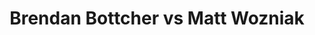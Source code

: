 ---
title: Brendan Bottcher vs Matt Wozniak
player1:
  name: Bottcher, Brendan
  percent: 85
  wins: 1
  losses: 1
player2:
  name: Wozniak, Matt
  percent: 85
  wins: 1
  losses: 1
games:
- player1:
    team: AB
    position: Fourth
    percent: 79
    win: 0
    loss: 1
  player2:
    team: MB
    position: Second
    percent: 88
    win: 1
    loss: 0
  event: Brier
  year: 2017
  draw: Round Robin(7)
  score: MB 10 - AB 6
- player1:
    team: AB
    position: Fourth
    percent: 92
    win: 1
    loss: 0
  player2:
    team: WC
    position: Second
    percent: 81
    win: 0
    loss: 1
  event: Brier
  year: 2018
  draw: Round Robin(14)
  score: AB 9 - WC 2
- player1:
    team: Bott
    position: Fourth
    percent: 75
    win: 0
    loss: 1
  player2:
    team: McEw
    position: Second
    percent: 85
    win: 1
    loss: 0
  event: Trials (Men)
  year: 2017
  draw: Round Robin(18)
  score: McEw 6 - Bott 4
---